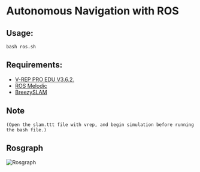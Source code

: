 # Autonomous Navigation with ROS

## Usage:
 
```
bash ros.sh
```

## Requirements:

* [V-REP PRO EDU V3.6.2.](https://coppeliarobotics.com/downloads)
* [ROS Melodic](http://wiki.ros.org/melodic/Installation/Ubuntu)
* [BreezySLAM](https://github.com/simondlevy/BreezySLAM)


## Note
    (Open the slam.ttt file with vrep, and begin simulation before running the bash file.)

## Rosgraph
![Rosgraph](https://github.com/abnvar/autoNav/tree/master/res/rosgraph.png)
